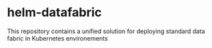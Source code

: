 # helm-datafabric
This repository contains a unified solution for deploying standard data fabric in Kubernetes environements 
